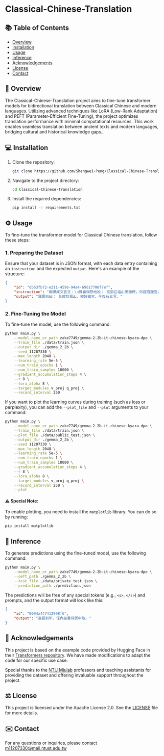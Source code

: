 # Classical-Chinese-Translation

## 📚 Table of Contents

- [Overview](#overview)
- [Installation](#installation)
- [Usage](#usage)
- [Inference](#inference)
- [Acknowledgements](#acknowledgements)
- [License](#license)
- [Contact](#contact)

## 🌟 Overview
The Classical-Chinese-Translation project aims to fine-tune transformer models for bidirectional translation between Classical Chinese and modern languages. Utilizing advanced techniques like LoRA (Low-Rank Adaptation) and PEFT (Parameter-Efficient Fine-Tuning), the project optimizes translation performance with minimal computational resources. This work enables seamless translation between ancient texts and modern languages, bridging cultural and historical knowledge gaps..

## 💻 Installation

1. Clone the repository:
    ```sh
    git clone https://github.com/Shengwei-Peng/Classical-Chinese-Translation.git
    ```
2. Navigate to the project directory:
    ```sh
    cd Classical-Chinese-Translation
    ```
3. Install the required dependencies:
    ```sh
    pip install -r requirements.txt
    ```

## ⚙️ Usage

To fine-tune the transformer model for Classical Chinese translation, follow these steps:

### 1. Preparing the Dataset
Ensure that your dataset is in JSON format, with each data entry containing an `instruction` and the expected `output`. Here's an example of the structure:
```json
{
    "id": "db63fb72-e211-4596-94a4-69617706f7ef",
    "instruction": "翻譯成文言文：\n雅裏惱怒地說： 從前在福山田獵時，你誣陷獵官，現在又說這種話。\n答案：",
    "output": "雅裏怒曰： 昔畋於福山，卿誣獵官，今復有此言。"
}
```

### 2. Fine-Tuning the Model
To fine-tune the model, use the following command:
```sh
python main.py \
    --model_name_or_path zake7749/gemma-2-2b-it-chinese-kyara-dpo \
    --train_file ./data/train.json \
    --output_dir ./gemma_2_2b \
    --seed 11207330 \
    --max_length 2048 \
    --learning_rate 5e-5 \
    --num_train_epochs 1 \
    --num_train_samples 10000 \
    --gradient_accumulation_steps 4 \
    --r 8 \
    --lora_alpha 8 \
    --target_modules v_proj q_proj \
    --record_interval 250
```
If you want to plot the learning curves during training (such as loss or perplexity), you can add the `--plot_file` and `--plot` arguments to your command:
```sh
python main.py \
    --model_name_or_path zake7749/gemma-2-2b-it-chinese-kyara-dpo \
    --train_file ./data/train.json \
    --plot_file ./data/public_test.json \
    --output_dir ./gemma_2_2b \
    --seed 11207330 \
    --max_length 2048 \
    --learning_rate 5e-5 \
    --num_train_epochs 1 \
    --num_train_samples 10000 \
    --gradient_accumulation_steps 4 \
    --r 8 \
    --lora_alpha 8 \
    --target_modules v_proj q_proj \
    --record_interval 250 \
    --plot
```
#### ⚠️ Special Note: 
To enable plotting, you need to install the `matplotlib` library. You can do so by running:
```sh
pip install matplotlib
```

## 🔮 Inference
To generate predictions using the fine-tuned model, use the following command:
```sh
python main.py \
    --model_name_or_path zake7749/gemma-2-2b-it-chinese-kyara-dpo \
    --peft_path ./gemma_2_2b \
    --test_file ./data/private_test.json \
    --prediction_path ./prediction.json
```
The predictions will be free of any special tokens (e.g., `<s>`, `</s>`) and prompts, and the output format will look like this:
```json
{
    "id": "0094a447412998f6",
    "output": "高祖初年，任內祕書侍禦中散。"
}
```

## 🙏 Acknowledgements

This project is based on the example code provided by Hugging Face in their [Transformers repository](https://github.com/huggingface/transformers/tree/main/examples/pytorch). We have made modifications to adapt the code for our specific use case.

Special thanks to the [NTU Miulab](http://adl.miulab.tw) professors and teaching assistants for providing the dataset and offering invaluable support throughout the project.

## ⚖️ License

This project is licensed under the Apache License 2.0. See the [LICENSE](./LICENSE) file for more details.

## ✉️ Contact

For any questions or inquiries, please contact m11207330@mail.ntust.edu.tw